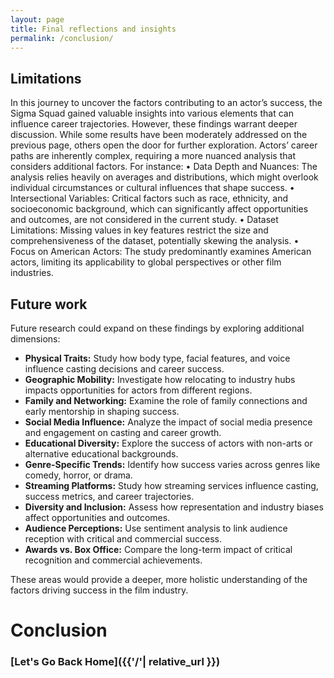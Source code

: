 ```yaml
---
layout: page
title: Final reflections and insights
permalink: /conclusion/
---
```

## Limitations 
In this journey to uncover the factors contributing to an actor’s success, the Sigma Squad gained valuable insights into various elements that can influence career trajectories. However, these findings warrant deeper discussion. While some results have been moderately addressed on the previous page, others open the door for further exploration. Actors’ career paths are inherently complex, requiring a more nuanced analysis that considers additional factors. For instance:
	•	Data Depth and Nuances: The analysis relies heavily on averages and distributions, which might overlook individual circumstances or cultural influences that shape success.
	•	Intersectional Variables: Critical factors such as race, ethnicity, and socioeconomic background, which can significantly affect opportunities and outcomes, are not considered in the current study.
	•	Dataset Limitations: Missing values in key features restrict the size and comprehensiveness of the dataset, potentially skewing the analysis.
	•	Focus on American Actors: The study predominantly examines American actors, limiting its applicability to global perspectives or other film industries.


## Future work 

Future research could expand on these findings by exploring additional dimensions:

- **Physical Traits:** Study how body type, facial features, and voice influence casting decisions and career success.  
- **Geographic Mobility:** Investigate how relocating to industry hubs impacts opportunities for actors from different regions.  
- **Family and Networking:** Examine the role of family connections and early mentorship in shaping success.  
- **Social Media Influence:** Analyze the impact of social media presence and engagement on casting and career growth.  
- **Educational Diversity:** Explore the success of actors with non-arts or alternative educational backgrounds.  
- **Genre-Specific Trends:** Identify how success varies across genres like comedy, horror, or drama.  
- **Streaming Platforms:** Study how streaming services influence casting, success metrics, and career trajectories.  
- **Diversity and Inclusion:** Assess how representation and industry biases affect opportunities and outcomes.  
- **Audience Perceptions:** Use sentiment analysis to link audience reception with critical and commercial success.  
- **Awards vs. Box Office:** Compare the long-term impact of critical recognition and commercial achievements.

These areas would provide a deeper, more holistic understanding of the factors driving success in the film industry.
# Conclusion




### [Let's Go Back Home]({{'/'| relative_url }})


